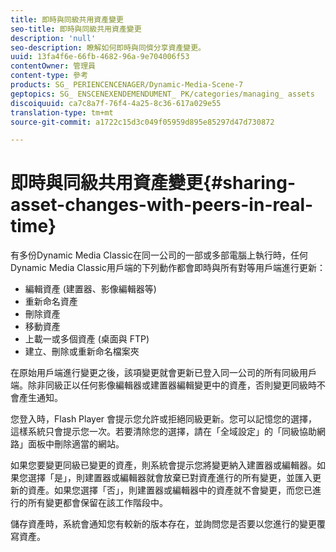 ```yaml
---
title: 即時與同級共用資產變更
seo-title: 即時與同級共用資產變更
description: 'null'
seo-description: 瞭解如何即時與同儕分享資產變更。
uuid: 13fa4f6e-66fb-4682-96a-9e704006f53
contentOwner: 管理員
content-type: 參考
products: SG_ PERIENCENCENAGER/Dynamic-Media-Scene-7
geptopics: SG_ ENSCENEXENDEMENDUMENT_ PK/categories/managing_ assets
discoiquuid: ca7c8a7f-76f4-4a25-8c36-617a029e55
translation-type: tm+mt
source-git-commit: a1722c15d3c049f05959d895e85297d47d730872

---
```



# 即時與同級共用資產變更{#sharing-asset-changes-with-peers-in-real-time}

有多份Dynamic Media Classic在同一公司的一部或多部電腦上執行時，任何Dynamic Media Classic用戶端的下列動作都會即時與所有對等用戶端進行更新：

* 編輯資產 (建置器、影像編輯器等)
* 重新命名資產
* 刪除資產
* 移動資產
* 上載一或多個資產 (桌面與 FTP)
* 建立、刪除或重新命名檔案夾

在原始用戶端進行變更之後，該項變更就會更新已登入同一公司的所有同級用戶端。除非同級正以任何影像編輯器或建置器編輯變更中的資產，否則變更同級時不會產生通知。

您登入時，Flash Player 會提示您允許或拒絕同級更新。您可以記憶您的選擇，這樣系統只會提示您一次。若要清除您的選擇，請在「全域設定」的「同級協助網路」面板中刪除適當的網站。

如果您要變更同級已變更的資產，則系統會提示您將變更納入建置器或編輯器。如果您選擇「是」，則建置器或編輯器就會放棄已對資產進行的所有變更，並匯入更新的資產。如果您選擇「否」，則建置器或編輯器中的資產就不會變更，而您已進行的所有變更都會保留在該工作階段中。

儲存資產時，系統會通知您有較新的版本存在，並詢問您是否要以您進行的變更覆寫資產。
